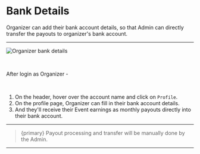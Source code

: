 # Bank Details

Organizer can add their bank account details, so that Admin can directly transfer the payouts to organizer's bank account.

---

![Organizer bank details](/images/bank-details.webp "Organizer bank details")

<br>

After login as Organizer -

<br>

1. On the header, hover over the account name and click on `Profile`.
2. On the profile page, Organizer can fill in their bank account details.
3. And they'll receive their Event earnings as monthly payouts directly into their bank account.

---

> {primary} Payout processing and transfer will be manually done by the Admin.

---

